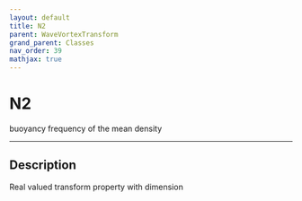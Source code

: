 ```yaml
---
layout: default
title: N2
parent: WaveVortexTransform
grand_parent: Classes
nav_order: 39
mathjax: true
---
```


#  N2

buoyancy frequency of the mean density


---

## Description
Real valued transform property with dimension 